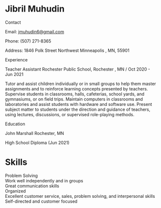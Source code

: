 Jibril Muhudin
==============

Contact

Email: jmuhudin6@gmail.com

Phone: (507) 271-8365

Address: 1846 Polk Street Northwest Minneapolis , MN, 55901

Experience

Teacher Assistant Rochester Public School, Rochester , MN / Oct 2020 - Jun 2021

Tutor and assist children individually or in small groups to help them master assignments and to reinforce learning concepts presented by teachers. Supervise students in classrooms, halls, cafeterias, school yards, and gymnasiums, or on field trips. Maintain computers in classrooms and laboratories and assist students with hardware and software use. Present subject matter to students under the direction and guidance of teachers, using lectures, discussions, or supervised role-playing methods.

Education

John Marshall Rochester, MN

High School Diploma (Jun 2021)

Skills
==========

Problem Solving  
Work well independently and in groups  
Great communication skills  
Organized  
Excellent customer service, sales, problem solving, and interpersonal skills  
Self-directed and customer focused
